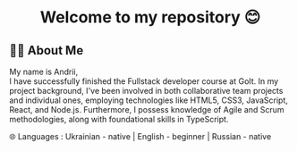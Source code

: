 <h1 align="center"> Welcome to my repository 😊</h1>

## 👨‍💻 About Me

My name is Andrii, <br>
I have successfully finished the Fullstack developer course at GoIt. In my project background, I've been involved in both collaborative team projects and individual ones, employing technologies like HTML5, CSS3, JavaScript, React, and Node.js.
Furthermore, I possess knowledge of Agile and Scrum methodologies, along with foundational skills in TypeScript.

🌐 Languages : Ukrainian - native | English - beginner | Russian - native
